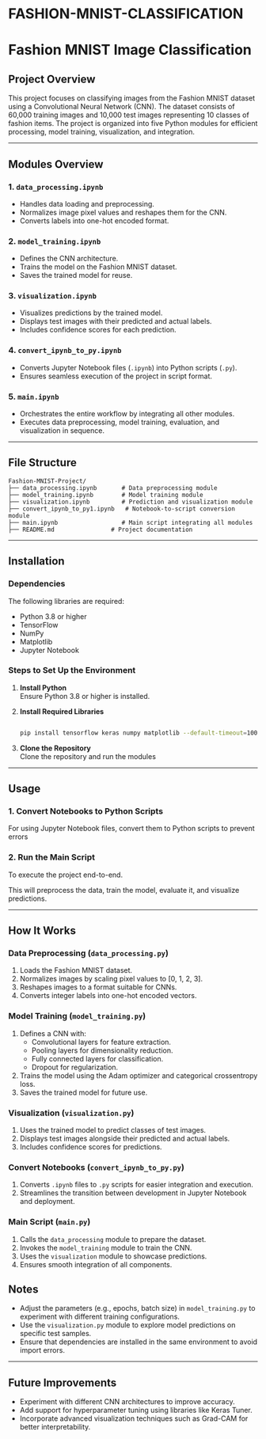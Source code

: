 # FASHION-MNIST-CLASSIFICATION
# **Fashion MNIST Image Classification**

## **Project Overview**
This project focuses on classifying images from the Fashion MNIST dataset using a Convolutional Neural Network (CNN). The dataset consists of 60,000 training images and 10,000 test images representing 10 classes of fashion items. The project is organized into five Python modules for efficient processing, model training, visualization, and integration.

---

## **Modules Overview**

### 1. **`data_processing.ipynb`**
   - Handles data loading and preprocessing.
   - Normalizes image pixel values and reshapes them for the CNN.
   - Converts labels into one-hot encoded format.

### 2. **`model_training.ipynb`**
   - Defines the CNN architecture.
   - Trains the model on the Fashion MNIST dataset.
   - Saves the trained model for reuse.

### 3. **`visualization.ipynb`**
   - Visualizes predictions by the trained model.
   - Displays test images with their predicted and actual labels.
   - Includes confidence scores for each prediction.

### 4. **`convert_ipynb_to_py.ipynb`**
   - Converts Jupyter Notebook files (`.ipynb`) into Python scripts (`.py`).
   - Ensures seamless execution of the project in script format.

### 5. **`main.ipynb`**
   - Orchestrates the entire workflow by integrating all other modules.
   - Executes data preprocessing, model training, evaluation, and visualization in sequence.

---

## **File Structure**

```
Fashion-MNIST-Project/
├── data_processing.ipynb       # Data preprocessing module
├── model_training.ipynb        # Model training module
├── visualization.ipynb         # Prediction and visualization module
├── convert_ipynb_to_py1.ipynb   # Notebook-to-script conversion module
├── main.ipynb                  # Main script integrating all modules
├── README.md                # Project documentation
```

---

## **Installation**

### **Dependencies**
The following libraries are required:
- Python 3.8 or higher
- TensorFlow
- NumPy
- Matplotlib
- Jupyter Notebook 

### **Steps to Set Up the Environment**

1. **Install Python**  
   Ensure Python 3.8 or higher is installed.

3. **Install Required Libraries**  
   ```bash

   pip install tensorflow keras numpy matplotlib --default-timeout=100

   ```

4. **Clone the Repository**  
   Clone the repository and run the modules

---

## **Usage**

### **1. Convert Notebooks to Python Scripts**
For using Jupyter Notebook files, convert them to Python scripts to prevent errors


### **2. Run the Main Script**
To execute the project end-to-end.

This will preprocess the data, train the model, evaluate it, and visualize predictions.



---

## **How It Works**

### **Data Preprocessing (`data_processing.py`)**
1. Loads the Fashion MNIST dataset.
2. Normalizes images by scaling pixel values to [0, 1, 2, 3].
3. Reshapes images to a format suitable for CNNs.
4. Converts integer labels into one-hot encoded vectors.

### **Model Training (`model_training.py`)**
1. Defines a CNN with:
   - Convolutional layers for feature extraction.
   - Pooling layers for dimensionality reduction.
   - Fully connected layers for classification.
   - Dropout for regularization.
2. Trains the model using the Adam optimizer and categorical crossentropy loss.
3. Saves the trained model for future use.

### **Visualization (`visualization.py`)**
1. Uses the trained model to predict classes of test images.
2. Displays test images alongside their predicted and actual labels.
3. Includes confidence scores for predictions.

### **Convert Notebooks (`convert_ipynb_to_py.py`)**
1. Converts `.ipynb` files to `.py` scripts for easier integration and execution.
2. Streamlines the transition between development in Jupyter Notebook and deployment.

### **Main Script (`main.py`)**
1. Calls the `data_processing` module to prepare the dataset.
2. Invokes the `model_training` module to train the CNN.
3. Uses the `visualization` module to showcase predictions.
4. Ensures smooth integration of all components.



## **Notes**
- Adjust the parameters (e.g., epochs, batch size) in `model_training.py` to experiment with different training configurations.
- Use the `visualization.py` module to explore model predictions on specific test samples.
- Ensure that dependencies are installed in the same environment to avoid import errors.

---

## **Future Improvements**
- Experiment with different CNN architectures to improve accuracy.
- Add support for hyperparameter tuning using libraries like Keras Tuner.
- Incorporate advanced visualization techniques such as Grad-CAM for better interpretability.


